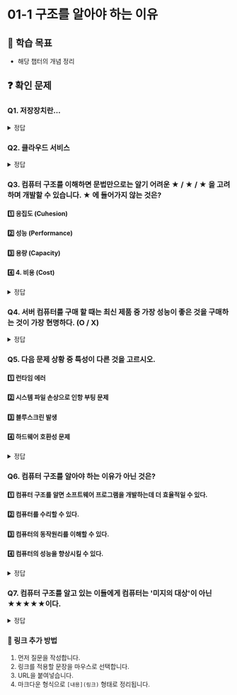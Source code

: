# 01-1 구조를 알아야 하는 이유

## 📌 학습 목표
- 해당 챕터의 개념 정리

## ❓ 확인 문제

### Q1. 저장장치란...

<details>
<summary>정답</summary>

**저장장치**란 말 그대로 컴퓨터의 정보와 문서, 설치되는 프로그램, 자료 등을 저장하고 읽을 수 있는 **컴퓨터 필수 부품**이다.
저장용량이 부족하면 기본적인 읽고 쓰기의 기능자체에 제한이 생겨 컴퓨터가 제기능을 못하게 된다.

이는 컴퓨터 하드웨어의 일종이다.

</details>



### Q2. 클라우드 서비스

<details>
<summary>정답</summary>

**클라우드 서비스** 란, 인터넷을 통해 컴퓨팅 자원, 데이터 저장, 소프트웨어, 플랫폼 및 기타 IT 관련 서비스를 **원격**으로 제공하는 서비스입니다. 클라우드 서비스는 필요한 리소스(하드웨어, 소프트웨어, 데이터 저장소 등)를 요청하고 제공받는 온디맨드(on-demand) 방식으로 제공됩니다.

클라우드 서비스를 이용하면 전통적인 온프레미스 인프라와 비교해 비용 절감, 빠른 배포, 쉬운 유지 보수 및 글로벌 확장성 등의 이점을 얻을 수 있습니다.

---
- **IaaS** → 컴퓨터 빌려줌 (하드웨어/인프라 제공)  
- **PaaS** → 개발 환경 빌려줌 (코딩만 하면 됨)  
- **SaaS** → 소프트웨어 빌려줌 (설치 없이 바로 사용) 

</details>

### Q3. 컴퓨터 구조를 이해하면 문법만으로는 알기 어려운 ★ / ★ / ★ 을 고려하며 개발할 수 있습니다.  ★ 에 들어가지 않는 것은?

#### 1️⃣ 응집도 (Cuhesion) 
#### 2️⃣ 성능 (Performance)
#### 3️⃣ 용량 (Capacity)
#### 4️⃣ 4. 비용 (Cost)

<details>
<summary>정답</summary>

**1. 응집도 (Cuhesion)**
- 응집도는 소프트웨어 공학 개념으로, 컴퓨터 구조와 관련이 없습니다.

</details>


### Q4. 서버 컴퓨터를 구매 할 때는 최신 제품 중 가장 성능이 좋은 것을 구매하는 것이 가장 현명하다.  (O / X)

<details>
<summary>정답</summary>
정답 : X
이유 : 실제 필요한 성능 이상의 서버를 구매하는 것은 비용 낭비가 될 수 있습니다. 개발 시 
고려했던 성능, 용량, 비용에 맞춰 서버를 구매하는 것이 현명하다.
</details>

### Q5. 다음 문제 상황 중 특성이 다른 것을 고르시오.
#### 1️⃣ 런타임 에러
#### 2️⃣ 시스템 파일 손상으로 인항 부팅 문제
#### 3️⃣ 블루스크린 발생
#### 4️⃣ 하드웨어 호환성 문제

<details>
<summary>정답</summary>


**1. 런타임 에러**
- 1번은 코드상의 문제가 발생 한 것입니다.
- 나머지 보기는 코드상의 문제는 없지만, 컴퓨터 구조 및 운영체제와 관련된 문제입니다.

</details>

### Q6. 컴퓨터 구조를 알아야 하는 이유가 아닌 것은?

#### 1️⃣ 컴퓨터 구조를 알면 소프트웨어 프로그램을 개발하는데 더 효율적일 수 있다.
#### 2️⃣ 컴퓨터를 수리할 수 있다.
#### 3️⃣ 컴퓨터의 동작원리를 이해할 수 있다.
#### 4️⃣ 컴퓨터의 성능을 향상시킬 수 있다.


<details>
<summary>정답</summary>
**2. 컴퓨터를 수리할 수 있다.**
- 컴퓨터 구조를 배우면 동작원리를 알 수 있으나, 직접적인 수리는 할 수 없다. 전문가를 불러야한다.

</details>

### Q7. 컴퓨터 구조를 알고 있는 이들에게 컴퓨터는 '미지의 대상'이 아닌 ★★★★★이다. 

<details>
<summary>정답</summary>

**분석의 대상**

</details>



### 🔗 링크 추가 방법  
1. 먼저 질문을 작성합니다.  
2. 링크를 적용할 문장을 마우스로 선택합니다.  
3. URL을 붙여넣습니다.  
4. 마크다운 형식으로 `[내용](링크)` 형태로 정리됩니다.  
